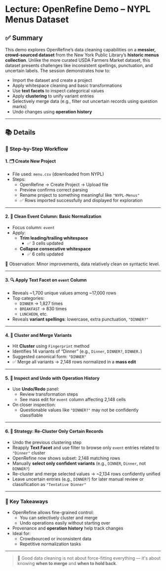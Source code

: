 # Lecture: OpenRefine Demo – NYPL Menus Dataset

## ✅ Summary

This demo explores OpenRefine’s data cleaning capabilities on a **messier, crowd-sourced dataset** from the New York Public Library’s **historic menus collection**. Unlike the more curated USDA Farmers Market dataset, this dataset presents challenges like inconsistent spellings, punctuation, and uncertain labels. The session demonstrates how to:
- Import the dataset and create a project
- Apply whitespace cleaning and basic transformations
- Use **text facets** to inspect categorical values
- Apply **clustering** to unify variant entries
- Selectively merge data (e.g., filter out uncertain records using question marks)
- Undo changes using **operation history**

---

## 📚 Details

### 🔸 Step-by-Step Workflow

#### 1. 🗂️ Create New Project
- File used: `menu.csv` (downloaded from NYPL)
- Steps:
  - OpenRefine → Create Project → Upload file
  - Preview confirms correct parsing
  - Rename project to something meaningful like `"NYPL-Menus"`
  - ✅ Rows imported successfully and displayed for exploration

---

#### 2. 🧹 Clean Event Column: Basic Normalization

- Focus column: `event`
- Apply:
  - **Trim leading/trailing whitespace**
    - ✅ 3 cells updated
  - **Collapse consecutive whitespace**
    - ✅ 6 cells updated

🧠 Observation: Minor improvements, data relatively clean on syntactic level.

---

#### 3. 🔍 Apply Text Facet on `event` Column

- Reveals ~1,700 unique values among ~17,000 rows
- Top categories:
  - `DINNER` → 1,827 times
  - `BREAKFAST` → 830 times
  - `LUNCHEON`, etc.
- Reveals **variant spellings**: lowercase, extra punctuation, `"DINNER?"`

---

#### 4. 🔄 Cluster and Merge Variants

- Hit **Cluster** using `Fingerprint` method
- Identifies 14 variants of “Dinner” (e.g., `Dinner`, `DINNER?`, `DINNER.`)
- Suggested canonical form: `"DINNER"`
- ✅ Merge all variants → 2,148 rows normalized in a **mass edit**

---

#### 5. 📜 Inspect and Undo with Operation History

- Use **Undo/Redo** panel:
  - Review transformation steps
  - See mass edit for `event` column affecting 2,148 cells
- On closer inspection:
  - Questionable values like `"DINNER?"` may not be confidently classifiable

---

#### 6. 🧠 Strategy: Re-Cluster Only Certain Records

- Undo the previous clustering step
- Reapply **Text Facet** and use filter to browse only `event` entries related to `"Dinner"` cluster
- OpenRefine now shows subset: 2,148 matching rows
- Manually **select only confident variants** (e.g., `DINNER`, `Dinner`, not `DINNER?`)
- Re-cluster and merge selected values → ~2,134 rows confidently unified
- Leave uncertain entries (e.g., `DINNER?`) for later manual review or classification as `"Tentative Dinner"`

---

### 🔸 Key Takeaways

- OpenRefine allows fine-grained control:
  - You can selectively cluster and merge
  - Undo operations easily without starting over
- Provenance and **operation history** help track changes
- Ideal for:
  - Crowdsourced or inconsistent data
  - Repetitive normalization tasks

---

> 🧠 Good data cleaning is not about force-fitting everything — it's about knowing **when to merge** and **when to hold back**.